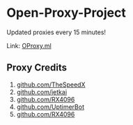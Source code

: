# Open-Proxy-Project

Updated proxies every 15 minutes!

Link: [OProxy.ml](https://oproxy.ml)

## Proxy Credits

1. [github.com/TheSpeedX](https://github.com/TheSpeedX/PROXY-List)
2. [github.com/jetkai](https://github.com/jetkai/proxy-list)
3. [github.com/RX4096](https://github.com/RX4096/proxy-list)
4. [github.com/UptimerBot](https://github.com/UptimerBot/proxy-list)
5. [github.com/RX4096](https://github.com/RX4096/MuRongPIG/Proxy-Master)

